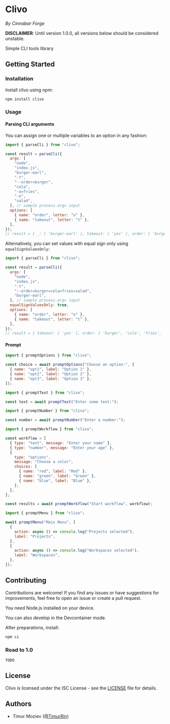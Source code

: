 # Clivo

_By Cinnabar Forge_

**DISCLAIMER**: Until version 1.0.0, all versions below should be considered unstable.

Simple CLI tools library

## Getting Started

### Installation

Install clivo using npm:

```bash
npm install clivo
```

### Usage

#### Parsing CLI arguments

You can assign one or multiple variables to an option in any fashion:

```javascript
import { parseCli } from "clivo";

const result = parseCli({
  args: [
    "node",
    "index.js",
    "burger-earl",
    "-t",
    "--order=burger",
    "cola",
    "-o=fries",
    "-o",
    "salad",
  ], // sample process.argv input
  options: [
    { name: "order", letter: "o" },
    { name: "takeout", letter: "t" },
  ],
});
// result = { _: [ 'burger-earl' ], takeout: [ 'yes' ], order: [ 'burger', 'cola', 'fries', 'salad' ] }
```

Alternatively, you can set values with equal sign only using `equalSignValuesOnly`:

```javascript
import { parseCli } from "clivo";

const result = parseCli({
  args: [
    "node",
    "index.js",
    "-t",
    "--order=burger=cola=fries=salad",
    "burger-earl",
  ], // sample process.argv input
  equalSignValuesOnly: true,
  options: [
    { name: "order", letter: "o" },
    { name: "takeout", letter: "t" },
  ],
});
// result = { takeout: [ 'yes' ], order: [ 'burger', 'cola', 'fries', 'salad' ], _: [ 'burger-earl' ] }
```

#### Prompt

```javascript
import { promptOptions } from "clivo";

const choice = await promptOptions("Choose an option:", [
  { name: "opt1", label: "Option 1" },
  { name: "opt2", label: "Option 2" },
  { name: "opt3", label: "Option 3" },
]);
```

```javascript
import { promptText } from "clivo";

const text = await promptText("Enter some text:");
```

```javascript
import { promptNumber } from "clivo";

const number = await promptNumber("Enter a number:");
```

```javascript
import { promptWorkflow } from "clivo";

const workflow = [
  { type: "text", message: "Enter your name" },
  { type: "number", message: "Enter your age" },
  {
    type: "options",
    message: "Choose a color",
    choices: [
      { name: "red", label: "Red" },
      { name: "green", label: "Green" },
      { name: "blue", label: "Blue" },
    ],
  },
];

const results = await promptWorkflow("Start workflow", workflow);
```

```javascript
import { promptMenu } from "clivo";

await promptMenu("Main Menu", [
  {
    action: async () => console.log("Projects selected"),
    label: "Projects",
  },
  {
    action: async () => console.log("Workspaces selected"),
    label: "Workspaces",
  },
]);
```

## Contributing

Contributions are welcome! If you find any issues or have suggestions for improvements, feel free to open an issue or create a pull request.

You need Node.js installed on your device.

You can also develop in the Devcontainer mode.

After preparations, install:

```bash
npm ci
```

### Road to 1.0

`TODO`

## License

Clivo is licensed under the ISC License - see the [LICENSE](LICENSE) file for details.

## Authors

- Timur Moziev ([@TimurRin](https://github.com/TimurRin))
